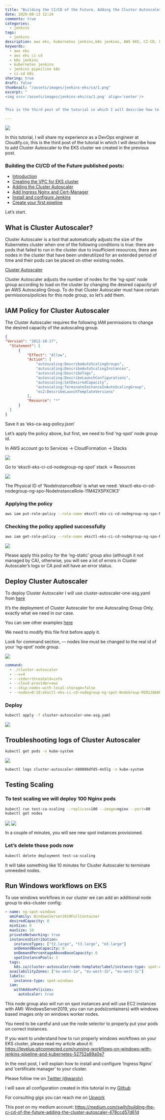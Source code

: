 ```yaml
---
title: "Building the CI/CD of the Future, Adding the Cluster Autoscaler"
date: 2020-08-13 12:24
comments: true
categories:
  - jenkins
tags:
  - jenkins
description: aws eks, kubernetes jenkins,k8s jenkins, AWS EKS, CI-CD, k8s
keywords: 
  - aws eks
  - aws eks ci-cd
  - k8s jenkins
  - kubernetes jenkins
  - jenkins pipeiline k8s
  - ci-cd k8s
sharing: true
draft: false
thumbnail: "/assets/images/jenkins-eks/ca/1.png"
excerpt: "
<img src='/assets/images/jenkins-eks/ca/1.png' align='center'/>  


This is the third post of the tutorial in which I will describe how to add Cluster Autoscaler to the EKS cluster we created in the previous post."

---
```


<img src="/assets/images/jenkins-eks/ca/1.png" align="center"/> 

In this tutorial, I will share my experience as a DevOps engineer at Cloudify.co, this is the third post of the tutorial in which I will describe how to add Cluster Autoscaler to the EKS cluster we created in the previous post.

### Building the CI/CD of the Future published posts:

* [Introduction](https://igorzhivilo.com/jenkins/ci-cd-future-k8s-jenkins/)
* [Creating the VPC for EKS cluster](https://igorzhivilo.com/jenkins/ci-cd-future-k8s-jenkins-vpc/)
* [Adding the Cluster Autoscaler](https://igorzhivilo.com/jenkins/ci-cd-future-k8s-jenkins-ca)
* [Add Ingress Nginx and Cert-Manager](https://igorzhivilo.com/jenkins/ci-cd-future-k8s-jenkins-ingress-cm/)
* [Install and configure Jenkins](https://igorzhivilo.com/jenkins/ci-cd-future-k8s-jenkins-install)
* [Create your first pipeline](https://igorzhivilo.com/jenkins/ci-cd-future-k8s-jenkins-pipeline)

Let’s start.

## What is Cluster Autoscaler?

Cluster Autoscaler is a tool that automatically adjusts the size of the Kubernetes cluster when one of the following conditions is true:
there are pods that failed to run in the cluster due to insufficient resources,
there are nodes in the cluster that have been underutilized for an extended period of time and their pods can be placed on other existing nodes.

[Cluster Autoscaler](https://github.com/kubernetes/autoscaler/tree/master/cluster-autoscaler)

Cluster Autoscaler adjusts the number of nodes for the ‘ng-spot’ node group according to load on the cluster by changing the desired capacity of an AWS Autoscaling Group. To do that Cluster Autoscaler must have certain permissions/policies for this node group, so let’s add them.

## IAM Policy for Cluster Autoscaler

The Cluster Autoscaler requires the following IAM permissions to change the desired capacity of the autoscaling group.

``` json
{
"Version": "2012-10-17",
  "Statement": [
      {
          "Effect": "Allow",
          "Action": [
              "autoscaling:DescribeAutoScalingGroups",
              "autoscaling:DescribeAutoScalingInstances",
              "autoscaling:DescribeTags",
              "autoscaling:DescribeLaunchConfigurations",
              "autoscaling:SetDesiredCapacity",
              "autoscaling:TerminateInstanceInAutoScalingGroup",
              "ec2:DescribeLaunchTemplateVersions"
          ],
          "Resource": "*"
      }
  ]
}
```

Save it as ‘eks-ca-asg-policy.json’

Let’s apply the policy above, but first, we need to find ‘ng-spot’ node group id.

In AWS account go to Services -> CloudFormation -> Stacks

<img src="/assets/images/jenkins-eks/ca/2.png" align="center"/> 

Go to ‘eksctl-eks-ci-cd-nodegroup-ng-spot’ stack -> Resources

<img src="/assets/images/jenkins-eks/ca/3.png" align="center"/> 

The Physical ID of ‘NodeInstanceRole’ is what we need: ‘eksctl-eks-ci-cd-nodegroup-ng-spo-NodeInstanceRole-11M42X5PXCIK3’

### Applying the policy

``` bash
aws iam put-role-policy --role-name eksctl-eks-ci-cd-nodegroup-ng-spo-NodeInstanceRole-11M42X5PXCIK3 --policy-name ASG-Policy-For-Worker --policy-document file://./eks-ca-asg-policy.json
```

### Checking the policy applied successfully

``` bash
aws iam get-role-policy --role-name eksctl-eks-ci-cd-nodegroup-ng-spo-NodeInstanceRole-11M42X5PXCIK3 --policy-name ASG-Policy-For-Worker
```

<img src="/assets/images/jenkins-eks/ca/4.png" align="center"/> 

Please apply this policy for the ‘ng-static’ group also (although it not managed by CA), otherwise, you will see a lot of errors in Cluster Autoscaler’s logs or CA pod will have an error status.

## Deploy Cluster Autoscaler

To deploy Cluster Autoscaler I will use cluster-autoscaler-one-asg.yaml from [here](https://github.com/kubernetes/autoscaler/blob/master/cluster-autoscaler/cloudprovider/aws/examples/cluster-autoscaler-one-asg.yaml)

It’s the deployment of Cluster Autoscaler for one Autoscaling Group Only, exactly what we need in our case.

You can see other examples [here](https://github.com/kubernetes/autoscaler/tree/master/cluster-autoscaler/cloudprovider/aws/examples)

We need to modify this file first before apply it.

Look for command section, — nodes line must be changed to the real id of your ‘ng-spot’ node group.

<img src="/assets/images/jenkins-eks/ca/5.png" align="center"/> 

``` yaml
command:
  - ./cluster-autoscaler
  - --v=4
  - --stderrthreshold=info
  - --cloud-provider=aws
  - --skip-nodes-with-local-storage=false
  - --nodes=0:10:eksctl-eks-ci-cd-nodegroup-ng-spot-NodeGroup-MZ01JQAANLZ
```


### Deploy

``` bash
kubectl apply -f cluster-autoscaler-one-asg.yaml
```

<img src="/assets/images/jenkins-eks/ca/6.png" align="center"/> 

## Troubleshooting logs of Cluster Autoscaler

``` bash
kubectl get pods -n kube-system
```

<img src="/assets/images/jenkins-eks/ca/7.png" align="center"/> 

``` bash
kubectl logs cluster-autoscaler-688896dfd5-4n5lg -n kube-system
```

## Testing Scaling

### To test scaling we will deploy 100 Nginx pods

``` bash
kubectl run test-ca-scaling --replicas=100 --image=nginx --port=80
kubectl get nodes
```

<img src="/assets/images/jenkins-eks/ca/8.png" align="center"/> 

<img src="/assets/images/jenkins-eks/ca/9.png" align="center"/> 

In a couple of minutes, you will see new spot instances provisioned.

### Let’s delete those pods now

``` bash
kubectl delete deployment test-ca-scaling
```

It will take something like 10 minutes for Cluster Autoscaler to terminate unneeded nodes.

## Run Windows workflows on EKS

To use windows workflows in our cluster we can add an additional node group to eks-cluster config:

``` yaml
- name: ng-spot-windows
  amiFamily: WindowsServer2019FullContainer
  desiredCapacity: 0
  minSize: 0
  maxSize: 10
  privateNetworking: true
  instancesDistribution:
    instanceTypes: ["t2.large", "t3.large", "m3.large"]
    onDemandBaseCapacity: 0
    onDemandPercentageAboveBaseCapacity: 0
    spotInstancePools: 3
  tags:
    k8s.io/cluster-autoscaler/node-template/label/instance-type: spot-windows
  availabilityZones: ["eu-west-1a", "eu-west-1b", "eu-west-1c"]
  labels:
    instance-type: spot-windows
  iam:
    withAddonPolicies:
      autoScaler: true
```

This node group also will run on spot instances and will use EC2 instances with AMI: WindowsServer2019, you can run pods(containers) with windows based images only on windows worker nodes.

You need to be careful and use the node selector to properly put your pods on correct instances.

If you want to understand how to run properly windows workflows on your EKS cluster, please read my article about it: https://levelup.gitconnected.com/running-workflows-on-windows-with-jenkins-pipeline-and-kubernetes-52752a89a0e7

In the next post, I will explain how to install and configure ‘Ingress Nginx’ and ‘certificate manager’ to your cluster.

Please follow me on [Twitter (@warolv)](https://twitter.com/warolv)

I will save all configuration created in this tutorial in my [Github](https://github.com/warolv/jenkins-eks)

For consulting gigs you can reach me on [Upwork](https://www.upwork.com/freelancers/warolv)

This post on my medium account: https://medium.com/swlh/building-the-ci-cd-of-the-future-adding-the-cluster-autoscaler-478ccd57d61d




